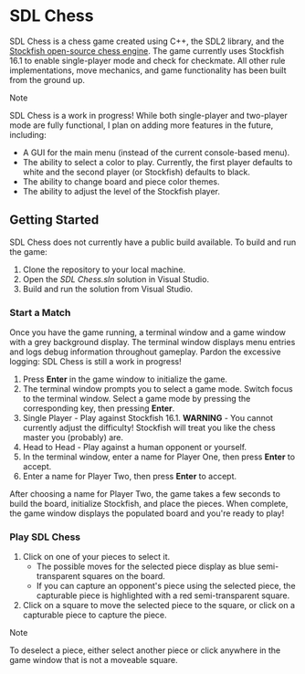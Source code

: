 # SDL Chess

SDL Chess is a chess game created using C++, the SDL2 library, and the [Stockfish open-source chess engine](https://stockfishchess.org/). The game currently uses Stockfish 16.1 to enable single-player mode and check for checkmate. All other rule implementations, move mechanics, and game functionality has been built from the ground up.

> [!NOTE]
> SDL Chess is a work in progress! While both single-player and two-player mode are fully functional, I plan on adding more features in the future, including:
> * A GUI for the main menu (instead of the current console-based menu).
> * The ability to select a color to play. Currently, the first player defaults to white and the second player (or Stockfish) defaults to black.
> * The ability to change board and piece color themes.
> * The ability to adjust the level of the Stockfish player.

## Getting Started

SDL Chess does not currently have a public build available. To build and run the game:

1. Clone the repository to your local machine.
2. Open the *SDL Chess.sln* solution in Visual Studio.
3. Build and run the solution from Visual Studio.

### Start a Match

Once you have the game running, a terminal window and a game window with a grey background display. The terminal window displays menu entries and logs debug information throughout gameplay. Pardon the excessive logging: SDL Chess is still a work in progress!

1. Press **Enter** in the game window to initialize the game.
2. The terminal window prompts you to select a game mode. Switch focus to the terminal window. Select a game mode by pressing the corresponding key, then pressing **Enter**.
  1. Single Player - Play against Stockfish 16.1. **WARNING** - You cannot currently adjust the difficulty! Stockfish will treat you like the chess master you (probably) are.
  2. Head to Head - Play against a human opponent or yourself.
3. In the terminal window, enter a name for Player One, then press **Enter** to accept.
4. Enter a name for Player Two, then press **Enter** to accept.

After choosing a name for Player Two, the game takes a few seconds to build the board, initialize Stockfish, and place the pieces. When complete, the game window displays the populated board and you're ready to play!

### Play SDL Chess

1. Click on one of your pieces to select it. 
   * The possible moves for the selected piece display as blue semi-transparent squares on the board.
   * If you can capture an opponent's piece using the selected piece, the capturable piece is highlighted with a red semi-transparent square.
2. Click on a square to move the selected piece to the square, or click on a capturable piece to capture the piece.

> [!NOTE]
> To deselect a piece, either select another piece or click anywhere in the game window that is not a moveable square.